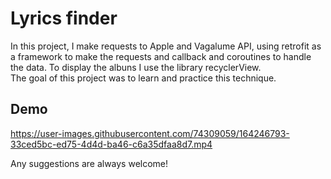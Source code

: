 # Lyrics finder
In this project, I make requests to Apple and Vagalume API, using retrofit as a framework to make the requests and callback and coroutines to handle the data. To display the albuns I use the library recyclerView.  
The goal of this project was to learn and practice this technique.

## Demo

https://user-images.githubusercontent.com/74309059/164246793-33ced5bc-ed75-4d4d-ba46-c6a35dfaa8d7.mp4

Any suggestions are always welcome!

